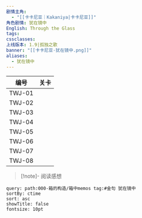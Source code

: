 ```yaml
---
剧情主角:
  - "[[卡卡尼亚｜Kakaniya|卡卡尼亚]]"
角色剧情: 犹在镜中
English: Through the Glass
tags: 
cssclasses: 
上线版本: 1.9|孤独之歌
banner: "[[卡卡尼亚·犹在镜中.png]]"
aliases:
  - 犹在镜中
---
```


|   编号   | 关卡  |
| :----: | :-: |
| TWJ-01 |     |
| TWJ-02 |     |
| TWJ-03 |     |
| TWJ-04 |     |
| TWJ-05 |     |
| TWJ-06 |     |
| TWJ-07 |     |
| TWJ-08 |     |

> [!note]- 阅读感想

~~~~note-gallery
query: path:000-箱的构造/箱中memos tag:#金句 犹在镜中
sortBy: ctime
sort: asc
showTitle: false
fontsize: 10pt
~~~~